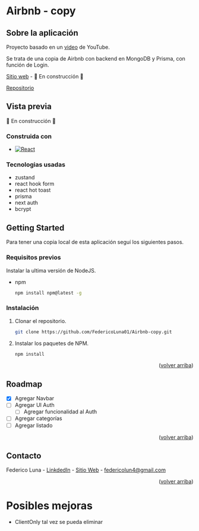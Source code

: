 <a name="readme-top"></a>

# Airbnb - copy

## Sobre la aplicación

Proyecto basado en un [video](https://www.youtube.com/watch?v=c_-b_isI4vg&list=WL&index=37&ab_channel=CodeWithAntonio) de YouTube.

Se trata de una copia de Airbnb con backend en MongoDB y Prisma, con función de Login. 

[Sitio web]() - 🚧 En construcción 🚧

[Repositorio](https://github.com/FedericoLuna01/Airbnb-copy)

## Vista previa

🚧 En construcción 🚧

### Construida con

* [![React][React.js]][React-url]

### Tecnologias usadas
- zustand
- react hook form
- react hot toast
- prisma
- next auth
- bcrypt

<!-- GETTING STARTED -->
## Getting Started

Para tener una copia local de esta aplicación seguí los siguientes pasos.

### Requisitos previos

Instalar la ultima versión de NodeJS.

* npm
  ```sh
  npm install npm@latest -g
  ```

### Instalación

1. Clonar el repositorio.
   ```sh
   git clone https://github.com/FedericoLuna01/Airbnb-copy.git
   ```
2. Instalar los paquetes de NPM.
   ```sh
   npm install
   ```

<p align="right">(<a href="#readme-top">volver arriba</a>)</p>

<!-- ROADMAP -->
## Roadmap

- [x] Agregar Navbar
- [ ] Agregar UI Auth
  - [ ] Agregar funcionalidad al Auth
- [ ] Agregar categorías
- [ ] Agregar listado

<p align="right">(<a href="#readme-top">volver arriba</a>)</p>

<!-- CONTACT -->
## Contacto

Federico Luna - [LinkdedIn](https://www.linkedin.com/in/federico-luna-dev/) - [Sitio Web](https://federicoluna.netlify.app) -  federicolun4@gmail.com

<p align="right">(<a href="#readme-top">volver arriba</a>)</p>

<!-- MARKDOWN LINKS & IMAGES -->
[logo]: '/public/images/logo.png'

[React.js]: https://img.shields.io/badge/React-20232A?style=for-the-badge&logo=react&logoColor=61DAFB
[React-url]: https://reactjs.org/

# Posibles mejoras
- ClientOnly tal vez se pueda eliminar 
